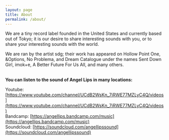 ```yaml
---
layout: page
title: About
permalink: /about/
---
```


We are a tiny record label founded in the United States and currently based out of Tokyo; it is our desire to share interesting sounds with you, or to share your interesting sounds with the world.

We are ran by the artist sdg; their work has appeared on Hollow Point One, &Options, No Problema, and Dream Catalogue under the names Sent Down Girl, imok+e, A Better Future For Us All, and many others.<br/><br/>

**You can listen to the sound of Angel Lips in many locations:**

Youtube: [https://www.youtube.com/channel/UCdB2WsKn_7iRWE77MZLyC4Q/videos](https://www.youtube.com/channel/UCdB2WsKn_7iRWE77MZLyC4Q/videos) <br/>
Bandcamp: [https://angellips.bandcamp.com/music](https://angellips.bandcamp.com/music) <br/>
Soundcloud: [https://soundcloud.com/angellipssound](https://soundcloud.com/angellipssound)
